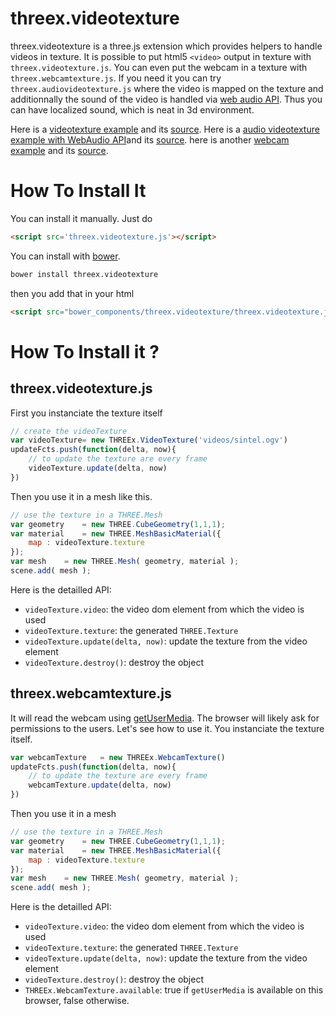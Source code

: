 threex.videotexture
===================

threex.videotexture is a three.js extension which provides helpers to handle 
videos in texture.
It is possible to put html5 ```<video>``` output in texture
with ```threex.videotexture.js```.
You can even put the webcam in a texture with ```threex.webcamtexture.js```.
If you need it you can try ```threex.audiovideotexture.js``` where the
video is mapped on the texture and additionnally the sound of the video
is handled via [web audio API](http://example.com).
Thus you can have localized sound, which is neat in 3d environment.

Here is a [videotexture example](http://jeromeetienne.github.io/threex.htmlmixer/examples/videotexture.html) and its [source](https://github.com/jeromeetienne/threex.htmlmixer/blob/master/examples/videotexture.html).
Here is a [audio videotexture example with WebAudio API](http://jeromeetienne.github.io/threex.htmlmixer/examples/audiovideotexture.html)and its [source](https://github.com/jeromeetienne/threex.htmlmixer/blob/master/examples/audiovideotexture.html).
here is another [webcam example](http://jeromeetienne.github.io/threex.htmlmixer/examples/webcam.html) and its [source](https://github.com/jeromeetienne/threex.htmlmixer/blob/master/examples/webcam.html).


How To Install It
=================

You can install it manually. Just do 

```html
<script src='threex.videotexture.js'></script>
```

You can install with [bower](http://bower.io/).

```bash
bower install threex.videotexture
```

then you add that in your html

```html
<script src="bower_components/threex.videotexture/threex.videotexture.js"></script>
```


How To Install it ?
===================

## threex.videotexture.js

First you instanciate the texture itself

```javascript
// create the videoTexture
var videoTexture= new THREEx.VideoTexture('videos/sintel.ogv')
updateFcts.push(function(delta, now){
	// to update the texture are every frame
	videoTexture.update(delta, now)
})
```

Then you use it in a mesh like this.
	
```javascript
// use the texture in a THREE.Mesh
var geometry	= new THREE.CubeGeometry(1,1,1);
var material	= new THREE.MeshBasicMaterial({
	map	: videoTexture.texture
});
var mesh	= new THREE.Mesh( geometry, material );
scene.add( mesh );
```

Here is the detailled API:

* ```videoTexture.video```: the video dom element from which the video is used
* ```videoTexture.texture```: the generated ```THREE.Texture``` 
* ```videoTexture.update(delta, now)```: update the texture from the video element
* ```videoTexture.destroy()```: destroy the object

## threex.webcamtexture.js

It will read the webcam using [getUserMedia](http://example.com). The browser
will likely ask for permissions to the users.
Let's see how to use it. You instanciate the texture itself.

```javascript
var webcamTexture	= new THREEx.WebcamTexture()
updateFcts.push(function(delta, now){
	// to update the texture are every frame
	webcamTexture.update(delta, now)
})
```

Then you use it in a mesh

	
```javascript
// use the texture in a THREE.Mesh
var geometry	= new THREE.CubeGeometry(1,1,1);
var material	= new THREE.MeshBasicMaterial({
	map	: videoTexture.texture
});
var mesh	= new THREE.Mesh( geometry, material );
scene.add( mesh );
```

Here is the detailled API:

* ```videoTexture.video```: the video dom element from which the video is used
* ```videoTexture.texture```: the generated ```THREE.Texture``` 
* ```videoTexture.update(delta, now)```: update the texture from the video element
* ```videoTexture.destroy()```: destroy the object
* ```THREEx.WebcamTexture.available```: true if ```getUserMedia``` is available on this
browser, false otherwise.
